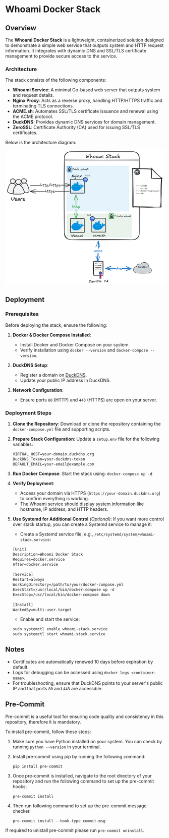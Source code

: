 # Whoami Docker Stack

## Overview

The **Whoami Docker Stack** is a lightweight, containerized solution designed to demonstrate a simple web service that outputs system and HTTP request information. It integrates with dynamic DNS and SSL/TLS certificate management to provide secure access to the service.

### Architecture

The stack consists of the following components:

- **Whoami Service**: A minimal Go-based web server that outputs system and request details.
- **Nginx Proxy**: Acts as a reverse proxy, handling HTTP/HTTPS traffic and terminating TLS connections.
- **ACME.sh**: Automates SSL/TLS certificate issuance and renewal using the ACME protocol.
- **DuckDNS**: Provides dynamic DNS services for domain management.
- **ZeroSSL**: Certificate Authority (CA) used for issuing SSL/TLS certificates.

Below is the architecture diagram:

![Whoami Stack Architecture](./whoami-stack.png)


## Deployment

### Prerequisites

Before deploying the stack, ensure the following:

1. **Docker & Docker Compose Installed**:
   - Install Docker and Docker Compose on your system.
   - Verify installation using `docker --version` and `docker-compose --version`.

2. **DuckDNS Setup**:
   - Register a domain on [DuckDNS](https://www.duckdns.org).
   - Update your public IP address in DuckDNS.

3. **Network Configuration**:
   - Ensure ports `80` (HTTP) and `443` (HTTPS) are open on your server.


### Deployment Steps

1. **Clone the Repository**:
   Download or clone the repository containing the `docker-compose.yml` file and supporting scripts.

2. **Prepare Stack Configuration**:
   Update a `setup.env` file for the following variables:
     ```
     VIRTUAL_HOST=your-domain.duckdns.org
     DuckDNS_Token=your-duckdns-token
     DEFAULT_EMAIL=your-email@example.com
     ```

3. **Run Docker Compose**:
   Start the stack using: `docker-compose up -d`


4. **Verify Deployment**:
    - Access your domain via HTTPS (`https://your-domain.duckdns.org`) to confirm everything is working.
    - The Whoami service should display system information like hostname, IP address, and HTTP headers.

5. **Use Systemd for Additional Control** *(Optional)*:
If you want more control over stack startup, you can create a Systemd service to manage it:

    - Create a Systemd service file, e.g., `/etc/systemd/system/whoami-stack.service`:
    ```
    [Unit]
    Description=Whoami Docker Stack
    Requires=docker.service
    After=docker.service

    [Service]
    Restart=always
    WorkingDirectory=/path/to/your/docker-compose.yml
    ExecStart=/usr/local/bin/docker-compose up -d
    ExecStop=/usr/local/bin/docker-compose down

    [Install]
    WantedBy=multi-user.target
    ```

    - Enable and start the service:
    ```
    sudo systemctl enable whoami-stack.service
    sudo systemctl start whoami-stack.service
    ```

## Notes

- Certificates are automatically renewed 10 days before expiration by default.
- Logs for debugging can be accessed using `docker logs <container-name>`.
- For troubleshooting, ensure that DuckDNS points to your server's public IP and that ports `80` and `443` are accessible.

## Pre-Commit

Pre-commit is a useful tool for ensuring code quality and consistency in this repository, therefore it is mandatory.

To install pre-commit, follow these steps:

1. Make sure you have Python installed on your system. You can check by running `python --version` in your terminal.

2. Install pre-commit using pip by running the following command:
    ```
    pip install pre-commit
    ```

3. Once pre-commit is installed, navigate to the root directory of your repository and run the following command to set up the pre-commit hooks:
    ```
    pre-commit install
    ```
4. Then run following command to set up the pre-commit message checker.
    ```
    pre-commit install --hook-type commit-msg
    ```
If required to unistall pre-commit please run `pre-commit uninstall`.
